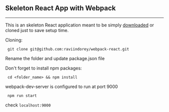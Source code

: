 ## Skeleton React App with Webpack

---

This is an skeleton React application meant to be simply [downloaded](https://github.com/raviindorey/webpack-react/archive/master.zip) or cloned just to save setup time.

Cloning:
```
 git clone git@github.com:raviindorey/webpack-react.git
```

Rename the folder and update package.json file

Don't forget to install npm packages:

```
 cd <folder_name> && npm install
```

webpack-dev-server is configured to run at port 9000

```
 npm run start
```

check `localhost:9000`

